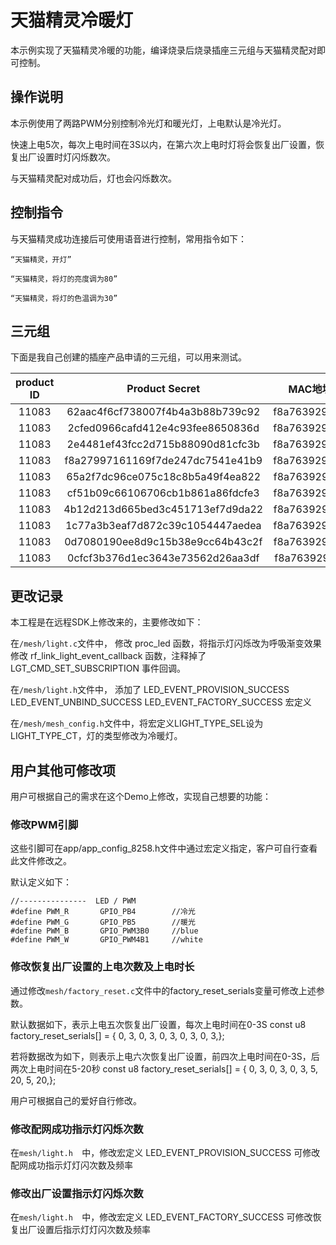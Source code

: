 # 天猫精灵冷暖灯

本示例实现了天猫精灵冷暖的功能，编译烧录后烧录插座三元组与天猫精灵配对即可控制。

## 操作说明

本示例使用了两路PWM分别控制冷光灯和暖光灯，上电默认是冷光灯。

快速上电5次，每次上电时间在3S以内，在第六次上电时灯将会恢复出厂设置，恢复出厂设置时灯闪烁数次。

与天猫精灵配对成功后，灯也会闪烁数次。


## 控制指令
与天猫精灵成功连接后可使用语音进行控制，常用指令如下：

    “天猫精灵，开灯”

    “天猫精灵，将灯的亮度调为80”

    “天猫精灵，将灯的色温调为30”

## 三元组

下面是我自己创建的插座产品申请的三元组，可以用来测试。

|product ID|Product Secret|MAC地址|
|:----------:|:------------:|:-----:|
|11083|62aac4f6cf738007f4b4a3b88b739c92|f8a763929176
|11083|2cfed0966cafd412e4c93fee8650836d|f8a763929177
|11083|2e4481ef43fcc2d715b88090d81cfc3b|f8a763929178
|11083|f8a27997161169f7de247dc7541e41b9|f8a763929179
|11083|65a2f7dc96ce075c18c8b5a49f4ea822|f8a76392917a
|11083|cf51b09c66106706cb1b861a86fdcfe3|f8a76392917b
|11083|4b12d213d665bed3c451713ef7d9da22|f8a76392917c
|11083|1c77a3b3eaf7d872c39c1054447aedea|f8a76392917d
|11083|0d7080190ee8d9c15b38e9cc64b43c2f|f8a76392917e
|11083|0cfcf3b376d1ec3643e73562d26aa3df|f8a76392917f


## 更改记录

本工程是在远程SDK上修改来的，主要修改如下：

在```/mesh/light.c```文件中，
修改 proc_led 函数，将指示灯闪烁改为呼吸渐变效果
修改 rf_link_light_event_callback 函数，注释掉了LGT_CMD_SET_SUBSCRIPTION 事件回调。

在```/mesh/light.h```文件中，
添加了 LED_EVENT_PROVISION_SUCCESS	LED_EVENT_UNBIND_SUCCESS LED_EVENT_FACTORY_SUCCESS 宏定义

在```/mesh/mesh_config.h```文件中，将宏定义LIGHT_TYPE_SEL设为LIGHT_TYPE_CT，灯的类型修改为冷暖灯。


## 用户其他可修改项

用户可根据自己的需求在这个Demo上修改，实现自己想要的功能：

### 修改PWM引脚

这些引脚可在app/app_config_8258.h文件中通过宏定义指定，客户可自行查看此文件修改之。

默认定义如下：

    //---------------  LED / PWM
    #define PWM_R       GPIO_PB4		//冷光
    #define PWM_G       GPIO_PB5		//暖光
    #define PWM_B       GPIO_PWM3B0		//blue
    #define PWM_W       GPIO_PWM4B1		//white

### 修改恢复出厂设置的上电次数及上电时长
通过修改```mesh/factory_reset.c```文件中的factory_reset_serials变量可修改上述参数。

默认数据如下，表示上电五次恢复出厂设置，每次上电时间在0-3S
const u8 factory_reset_serials[] = { 0, 3,
                                     0, 3,
                                     0, 3,
                                     0, 3,
                                     0, 3,};


若将数据改为如下，则表示上电六次恢复出厂设置，前四次上电时间在0-3S，后两次上电时间在5-20秒
const u8 factory_reset_serials[] = { 0, 3,
                                     0, 3,
                                     0, 3,
                                     5, 20,
                                     5, 20,};

用户可根据自己的爱好自行修改。

### 修改配网成功指示灯闪烁次数
在```mesh/light.h  ```中，修改宏定义 LED_EVENT_PROVISION_SUCCESS 可修改配网成功指示灯灯闪次数及频率

### 修改出厂设置指示灯闪烁次数
在```mesh/light.h  ```中，修改宏定义 LED_EVENT_FACTORY_SUCCESS 可修改恢复出厂设置后指示灯灯闪次数及频率
